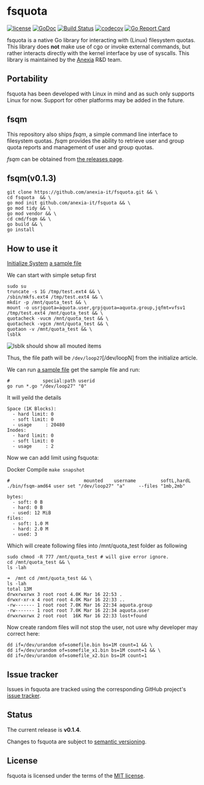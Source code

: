 # fsquota

[![license](https://img.shields.io/github/license/mashape/apistatus.svg?maxAge=2592000)](https://github.com/anexia-it/fsquota/blob/master/LICENSE)
[![GoDoc](https://godoc.org/github.com/anexia-it/fsquota?status.svg)](https://godoc.org/github.com/anexia-it/fsquota)
[![Build Status](https://travis-ci.org/anexia-it/fsquota.svg?branch=master)](https://travis-ci.org/anexia-it/fsquota)
[![codecov](https://codecov.io/gh/anexia-it/fsquota/branch/master/graph/badge.svg)](https://codecov.io/gh/anexia-it/fsquota)
[![Go Report Card](https://goreportcard.com/badge/github.com/anexia-it/fsquota)](https://goreportcard.com/report/github.com/anexia-it/fsquota)

fsquota is a native Go library for interacting with (Linux) filesystem quotas. This library does **not** make use of cgo
or invoke external commands, but rather interacts directly with the kernel interface by use of syscalls. This library is
maintained by the [Anexia](https://www.anexia-it.com/) R&D team.

## Portability

fsquota has been developed with Linux in mind and as such only supports Linux for now. Support for other platforms may
be added in the future.

## fsqm

This repository also ships *fsqm*, a simple command line interface to filesystem quotas. *fsqm* provides the ability to
retrieve user and group quota reports and management of user and group quotas.

*fsqm* can be obtained from [the releases page](https://github.com/anexia-it/fsquota/releases).

## fsqm(v0.1.3)

```shell
git clone https://github.com/anexia-it/fsquota.git && \
cd fsquota  && \
go mod init github.com/anexia-it/fsquota && \
go mod tidy && \
go mod vendor && \
cd cmd/fsqm && \
go build && \
go install
```

## How to use it

[Initialize System](https://anexia.com/blog/en/filesystem-quota-management-in-go/) [a sample file](https://github.com/anexia-it/wad2018-quotactl/blob/master/quotactl.go)

We can start with simple setup first

```shell
sudo su
truncate -s 1G /tmp/test.ext4 && \
/sbin/mkfs.ext4 /tmp/test.ext4 && \
mkdir -p /mnt/quota_test && \
mount -o usrjquota=aquota.user,grpjquota=aquota.group,jqfmt=vfsv1 /tmp/test.ext4 /mnt/quota_test && \
quotacheck -vucm /mnt/quota_test && \
quotacheck -vgcm /mnt/quota_test && \
quotaon -v /mnt/quota_test && \
lsblk
```

![lsblk should show all mouted items](https://i.imgur.com/aCQjKwM.png)

Thus, the file path will be `/dev/loop27`[/dev/loopN] from the initialize article.

We can run [a sample file](https://github.com/anexia-it/wad2018-quotactl/blob/master/quotactl.go)
get the sample file and run:

```shell
#            special:path userid
go run *.go "/dev/loop27" "0"
```

It will yeild the details

```notes
Space (1K Blocks):
  - hard limit: 0
  - soft limit: 0
  - usage     : 20480
Inodes:
  - hard limit: 0
  - soft limit: 0
  - usage     : 2
```

Now we can add limit using fsquota:

Docker Compile `make snapshot`

```shell
#                           mounted    username         softL,hardL
./bin/fsqm-amd64 user set "/dev/loop27" "a"     --files "1mb,2mb"
```

```notes
bytes:
  - soft: 0 B
  - hard: 0 B
  - used: 12 MiB
files:
  - soft: 1.0 M
  - hard: 2.0 M
  - used: 3
```

Which will create following files into /mnt/quota_test folder as following

```shell
sudo chmod -R 777 /mnt/quota_test # will give error ignore.
cd /mnt/quota_test && \
ls -lah
```

```shell
➜  /mnt cd /mnt/quota_test && \
ls -lah
total 13M
drwxrwxrwx 3 root root 4.0K Mar 16 22:53 .
drwxr-xr-x 4 root root 4.0K Mar 16 22:33 ..
-rw------- 1 root root 7.0K Mar 16 22:34 aquota.group
-rw------- 1 root root 7.0K Mar 16 22:34 aquota.user
drwxrwxrwx 2 root root  16K Mar 16 22:33 lost+found
```

Now create random files will not stop the user, not usre why developer may correct here:

```
dd if=/dev/urandom of=somefile.bin bs=1M count=1 && \
dd if=/dev/urandom of=somefile_x1.bin bs=1M count=1 && \
dd if=/dev/urandom of=somefile_x2.bin bs=1M count=1
```

## Issue tracker

Issues in fsquota are tracked using the corresponding GitHub
project's [issue tracker](https://github.com/anexia-it/fsquota/issues).

## Status

The current release is **v0.1.4**.

Changes to fsquota are subject to [semantic versioning](http://semver.org/).

## License

fsquota is licensed under the terms of the [MIT license](https://github.com/anexia-it/fsquota/blob/master/LICENSE).
